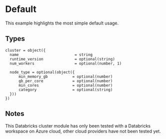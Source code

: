 # Default

This example highlights the most simple default usage.

## Types

```hcl
cluster = object({
  name                         = string
  runtime_version              = optional(string)
  num_workers                  = optional(number, 1)

  node_type = optional(object({
      min_memory_gb           = optional(number)
      gb_per_core             = optional(number)
      min_cores               = optional(number)
      category                = optional(string)
  }))
})
```

## Notes

This Databricks cluster module has only been tested with a Databricks workspace on Azure cloud, other cloud providers have not been tested yet.